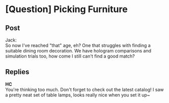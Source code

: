 # [Question] Picking Furniture
## Post
Jack:<br>
So now I've reached "that" age, eh? One that struggles with finding a suitable dining room decoration. We have hologram comparisons and simulation trials too, how come I still can't find a good match?
## Replies
**HC**<br>
You're thinking too much. Don't forget to check out the latest catalog! I saw a pretty neat set of table lamps, looks really nice when you set it up~ 

